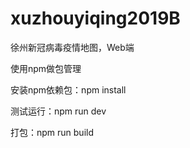 # xuzhouyiqing2019B
徐州新冠病毒疫情地图，Web端

使用npm做包管理

安装npm依赖包：npm install

测试运行：npm run dev

打包：npm run build

